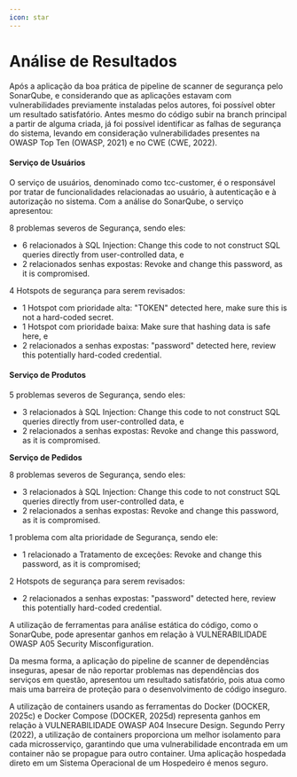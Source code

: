 ```yaml
---
icon: star
---
```


# Análise de Resultados

Após a aplicação da boa prática de pipeline de scanner de segurança pelo SonarQube, e considerando que as aplicações estavam com vulnerabilidades previamente instaladas pelos autores, foi possível obter um resultado satisfatório. Antes mesmo do código subir na branch principal a partir de alguma criada, já foi possível identificar as falhas de segurança do sistema, levando em consideração vulnerabilidades presentes na OWASP Top Ten (OWASP, 2021) e no CWE (CWE, 2022).&#x20;

#### Serviço de Usuários

O serviço de usuários, denominado como tcc-customer, é o responsável por tratar de funcionalidades relacionadas ao usuário, à autenticação e à autorização no sistema. Com a análise do SonarQube, o serviço apresentou:&#x20;

8 problemas severos de Segurança, sendo eles:&#x20;

* 6 relacionados à SQL Injection: Change this code to not construct SQL queries directly from user-controlled data, e
* 2 relacionados senhas expostas: Revoke and change this password, as it is compromised.&#x20;

4 Hotspots de segurança para serem revisados:&#x20;

* 1 Hotspot com prioridade alta: "TOKEN" detected here, make sure this is not a hard-coded secret.
* 1 Hotspot com prioridade baixa: Make sure that hashing data is safe here, e
* 2 relacionados a senhas expostas: "password" detected here, review this potentially hard-coded credential.

#### Serviço de Produtos

5 problemas severos de Segurança, sendo eles:

* 3 relacionados à SQL Injection: Change this code to not construct SQL queries directly from user-controlled data, e
* 2 relacionados a senhas expostas: Revoke and change this password, as it is compromised.

**Serviço de Pedidos**

8 problemas severos de Segurança, sendo eles:

* 3 relacionados à SQL Injection: Change this code to not construct SQL queries directly from user-controlled data, e
* 2 relacionados a senhas expostas: Revoke and change this password, as it is compromised.

1 problema com alta prioridade de Segurança, sendo ele:

* 1 relacionado a Tratamento de exceções: Revoke and change this password, as it is compromised;

2 Hotspots de segurança para serem revisados:

* 2 relacionados a senhas expostas: "password" detected here, review this potentially hard-coded credential.



A utilização de ferramentas para análise estática do código, como o SonarQube, pode apresentar ganhos em relação à VULNERABILIDADE OWASP A05 Security Misconfiguration.&#x20;

Da mesma forma, a aplicação do pipeline de scanner de dependências inseguras, apesar de não reportar problemas nas dependências dos serviços em questão, apresentou um resultado satisfatório, pois atua como mais uma barreira de proteção para o desenvolvimento de código inseguro.&#x20;

A utilização de containers usando as ferramentas do Docker (DOCKER, 2025c) e Docker Compose (DOCKER, 2025d) representa ganhos em relação à VULNERABILIDADE OWASP A04 Insecure Design. Segundo Perry (2022), a utilização de containers proporciona um melhor isolamento para cada microsserviço, garantindo que uma vulnerabilidade encontrada em um container não se propague para outro container. Uma aplicação hospedada direto em um Sistema Operacional de um Hospedeiro é menos seguro.
